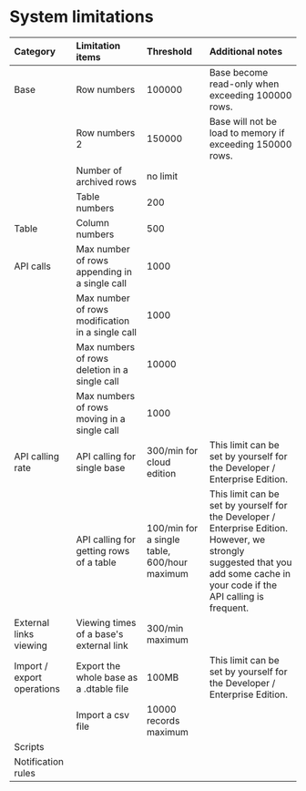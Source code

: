 # System limitations

| Category                   | Limitation items                         | Threshold                                     | Additional notes                                             |
| :------------------------- | :--------------------------------------- | :-------------------------------------------- | :----------------------------------------------------------- |
| Base                      | Row numbers                              | 100000                                        | Base become read-only when exceeding 100000 rows.            |
|                            | Row numbers 2                            | 150000                                        | Base will not be load to memory if exceeding 150000 rows. |
|                            | Number of archived rows                  | no limit                                    |     |
|                            | Table numbers                        | 200                                           |                                                              |
| Table                     | Column numbers                           | 500                                           |                                                              |
| API calls                | Max number of rows appending in a single call    | 1000                                          |                                                                |
|                            | Max number of rows modification in a single call | 1000                                          |                                                              |
|                            | Max numbers of rows deletion in a single call     | 10000                                         |                                                              |
|                            | Max numbers of rows moving in a single call       | 1000                                          |                                                              |
| API calling rate          | API calling for single base              | 300/min for cloud edition                     | This limit can be set by yourself for the Developer / Enterprise Edition.    |
|                            | API calling for getting rows of a table | 100/min for a single table,  600/hour maximum | This limit can be set by yourself for the Developer / Enterprise Edition. However, we strongly suggested that you add some cache in your code if the API calling is frequent. |
| External links viewing     | Viewing times of a base's external link  | 300/min maximum                               |                                                              |
| Import / export operations | Export the whole base as a .dtable file  | 100MB                                         | This limit can be set by yourself for the Developer / Enterprise Edition.          |
|                            | Import a csv file                        | 10000 records maximum                         |                                                              |
| Scripts                    |                                          |                                               |                                                              |
| Notification rules         |                                          |                                               |                                                              |
